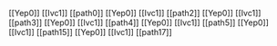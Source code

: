 [[Yep0]]
[[Ivc1]]
[[path0]]
[[Yep0]]
[[Ivc1]]
[[path2]]
[[Yep0]]
[[Ivc1]]
[[path3]]
[[Yep0]]
[[Ivc1]]
[[path4]]
[[Yep0]]
[[Ivc1]]
[[path5]]
[[Yep0]]
[[Ivc1]]
[[path15]]
[[Yep0]]
[[Ivc1]]
[[path17]]

